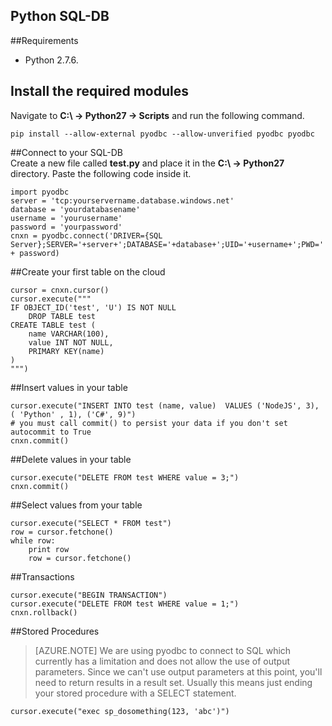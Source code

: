 ## Python SQL-DB

##Requirements

- Python 2.7.6. [](https://www.python.org/download/releases/2.7.6/)

    

## Install the required modules

Navigate to **C:\ -> Python27 -> Scripts** and run the following command.
<br>

    pip install --allow-external pyodbc --allow-unverified pyodbc pyodbc


##Connect to your SQL-DB     
Create a new file called **test.py** and place it in the **C:\ -> Python27** directory. Paste the following code inside it.

	import pyodbc
	server = 'tcp:yourservername.database.windows.net'
	database = 'yourdatabasename'
	username = 'yourusername'
	password = 'yourpassword'
	cnxn = pyodbc.connect('DRIVER={SQL Server};SERVER='+server+';DATABASE='+database+';UID='+username+';PWD=' + password)

	

##Create your first table on the cloud


	cursor = cnxn.cursor()
	cursor.execute("""
	IF OBJECT_ID('test', 'U') IS NOT NULL
	    DROP TABLE test
	CREATE TABLE test (
	    name VARCHAR(100),
	    value INT NOT NULL,
	    PRIMARY KEY(name)
	)
	""")

##Insert values in your table


	cursor.execute("INSERT INTO test (name, value)  VALUES ('NodeJS', 3), ( 'Python' , 1), ('C#', 9)")
	# you must call commit() to persist your data if you don't set autocommit to True
	cnxn.commit()

##Delete values in your table


	cursor.execute("DELETE FROM test WHERE value = 3;")
	cnxn.commit()



##Select values from your table

	cursor.execute("SELECT * FROM test")
	row = cursor.fetchone()
	while row:
    	print row
    	row = cursor.fetchone()

##Transactions


	cursor.execute("BEGIN TRANSACTION")
	cursor.execute("DELETE FROM test WHERE value = 1;")
	cnxn.rollback()


##Stored Procedures


> [AZURE.NOTE] We are using pyodbc to connect to SQL which currently has a limitation and does not allow the use of output parameters. Since we can't use output parameters at this point, you'll need to return results in a result set. Usually this means just ending your stored procedure with a SELECT statement.

	cursor.execute("exec sp_dosomething(123, 'abc')")

   	

